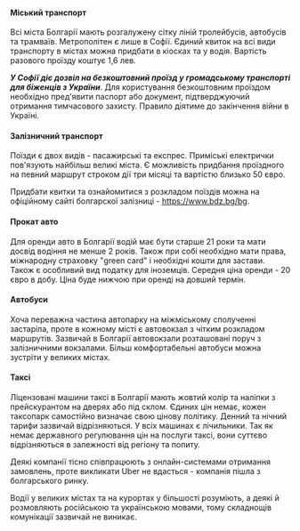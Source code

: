 #### Міський транспорт
Всі міста Болгарії мають розгалужену сітку ліній тролейбусів, автобусів та трамваїв. Метрополітен є лише в Софії. Єдиний квиток на всі види транспорту в містах можна придбати в кіосках та у водія. Вартість разового проїзду коштує 1,6 лев.

***У Софії діє дозвіл на безкоштовний проїзд у громадському транспорті для біженців з України***. Для користування безкоштовним проїздом необхідно пред'явити паспорт або документ, підтверджуючий отримання тимчасового захисту. Правило діятиме до закінчення війни в Україні.

#### Залізничний транспорт

Поїзди є двох видів - пасажирські та експрес.
Приміські електрички пов'язують найбільш великі міста. Є можливість придбання проїздного на певний маршрут строком дії три місяці та вартістю близько 50 євро.

Придбати квитки та ознайомитися з розкладом поїздів можна на офіційному сайті болгарскої залізниці - https://www.bdz.bg/bg.




#### Прокат авто

Для оренди авто в Болгарії водій має бути старше 21 роки та мати досвід водіння не менше 2 років. Також при собі необхідно мати права, міжнародну страховку "green card" і необхідні кошти для застави. Також є особливий вид податку для іноземців.
Середня ціна оренди - 20 євро в добу. Ціна буде нижчою при оренді на довший термін.

#### Автобуси
Хоча переважна частина автопарку на міжміському сполученні застаріла, проте в кожному місті є автовокзал з чітким розкладом маршрутів. Зазвичай в Болгарії автовокзали розташовані поруч з залізничними вокзалами. 
Більш комфортабельні автобуси можна зустріти у великих містах.

#### Таксі
Ліцензовані машини таксі в Болгарії мають жовтий колір та наліпки з прейскурантом на дверях або під склом. Єдиних цін немає, кожен таксопарк самостійно визначає свою цінову політику. Денний та нічний тарифи зазвичай відрізняються. У всіх машинах є лічильники. Так як немає державного регулювання цін на послуги таксі, вони суттєво відрізняються в залежності від регіону та попиту.

Деякі компанії тісно співпрацюють з онлайн-системами отримання замовлень, проте викликати Uber не вдасться - компанія пішла з болгарського ринку.

Водії у великих містах та на курортах у більшості розуміють, а деякі й розмовляють російською та українською мовами, тому складнощів комунікації зазвичай не виникає.

